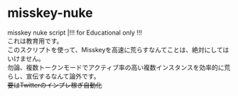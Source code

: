 # misskey-nuke
misskey nuke script |!!! for Educational only !!!  
これは教育用です。  
このスクリプトを使って、Misskeyを高速に荒らすなんてことは、絶対にしてはいけません。  
勿論、複数トークンモードでアクティブ率の高い複数インスタンスを効率的に荒らし、宣伝するなんて論外です。  
~~要はTwitterのインプレ稼ぎ自動化~~
